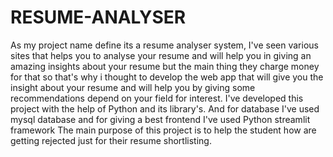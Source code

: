 # RESUME-ANALYSER
As my project name define its a resume analyser system, I've seen various sites that helps you to analyse your resume and will help you in giving an amazing insights about your resume but the main thing they charge money for that so that's why i thought to develop the web app that will give you the insight about your resume and will help you by giving some recommendations depend on your field for interest. I've developed this project with the help of Python and its library's. And for database I've used mysql database and for giving a best frontend I've used Python streamlit framework The main purpose of this project is to help the student how are getting rejected just for their resume shortlisting.
